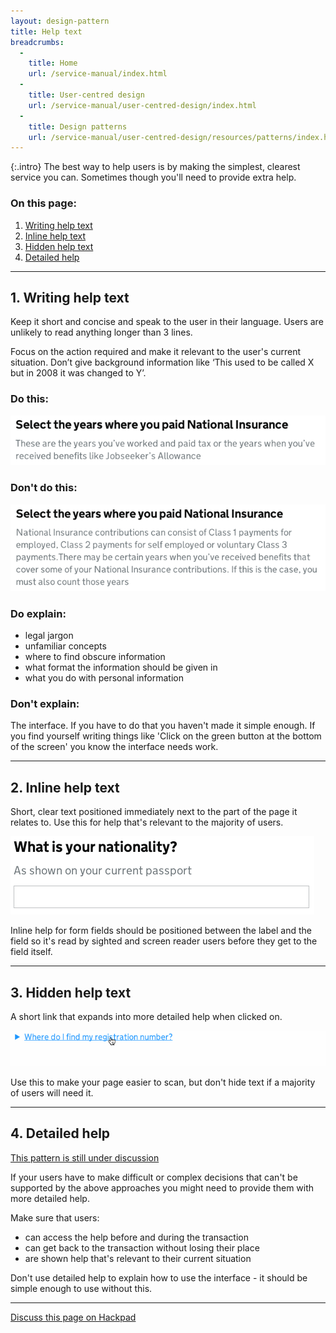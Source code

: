 ```yaml
---
layout: design-pattern
title: Help text
breadcrumbs:
  -
    title: Home
    url: /service-manual/index.html
  -
    title: User-centred design
    url: /service-manual/user-centred-design/index.html
  -
    title: Design patterns
    url: /service-manual/user-centred-design/resources/patterns/index.html
---
```


{:.intro}
The best way to help users is by making the simplest, clearest service you can.
Sometimes though you'll need to provide extra help.

### On this page:

1. [Writing help text](#writing-help-text)
2. [Inline help text](#inline-help-text)
3. [Hidden help text](#hidden-help-text)
4. [Detailed help](#detailed-contextual-help)

---

<h2 class="heading-36" id="writing-help-text">1. Writing help text</h2>

Keep it short and concise and speak to the user in their language. 
Users are unlikely to read anything longer than 3 lines. 

Focus on the action required and make it relevant to the user's current situation.
Don’t give background information like ‘This used to be called X but in 2008 it was changed to Y’.


### Do this:

<div class="example">  
    <img src="/service-manual/assets/images/design-patterns/help-text-good.png" alt="Example of good help text">
</div> 

### Don't do this:

<div class="example">
    <img src="/service-manual/assets/images/design-patterns/help-text-bad.png" alt="Example of bad help text">
</div> 
 

### Do explain:

* legal jargon
* unfamiliar concepts
* where to find obscure information
* what format the information should be given in
* what you do with personal information

### Don't explain:

The interface. If you have to do that you haven't made it simple enough.
If you find yourself writing things like 'Click on the green button at the bottom of the screen' you know the interface needs work.

---

<h2 class="heading-36" id="inline-help-text">2. Inline help text</h2>

Short, clear text positioned immediately next to the part of the page it relates to.
Use this for help that's relevant to the majority of users.

<div class="example">
    <img src="/service-manual/assets/images/design-patterns/help-text-inline.png" alt="Example of inline help text">
</div> 

Inline help for form fields should be positioned between the label and the field so it's read by sighted and screen reader
users before they get to the field itself.

---

<h2 class="heading-36" id="hidden-help-text">3. Hidden help text</h2>

A short link that expands into more detailed help when clicked on.

<div class="example">
    <img src="/service-manual/assets/images/design-patterns/details-tag.gif" alt="Example of expanding help text">
</div> 

Use this to make your page easier to scan, but don't hide text if a majority of users will need it.


---

<h2 class="heading-36" id="detailed-contextual-help">4. Detailed help</h2>

[This pattern is still under discussion](https://designpatterns.hackpad.com/Contextual-help-XqnDcGgTBKQ)

If your users have to make difficult or complex decisions that can't be supported by the above approaches you might need to provide them with more detailed help.

Make sure that users:

* can access the help before and during the transaction
* can get back to the transaction without losing their place
* are shown help that's relevant to their current situation

Don't use detailed help to explain how to use the interface - it should be simple enough to use without this.



---

[Discuss this page on Hackpad](https://designpatterns.hackpad.com/Contextual-help-XqnDcGgTBKQ)
